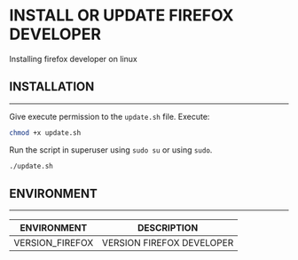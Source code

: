 # INSTALL OR UPDATE FIREFOX DEVELOPER

Installing firefox developer on linux

## INSTALLATION
------------------------------------------------------------
Give execute permission to the `update.sh` file. Execute:

```sh
chmod +x update.sh
```

Run the script in superuser using `sudo su` or using `sudo`.

```sh
./update.sh
```


## ENVIRONMENT
------------------------------------------------------------

| ENVIRONMENT |DESCRIPTION |
|-----------------|-----------|
| VERSION_FIREFOX |VERSION FIREFOX DEVELOPER|
